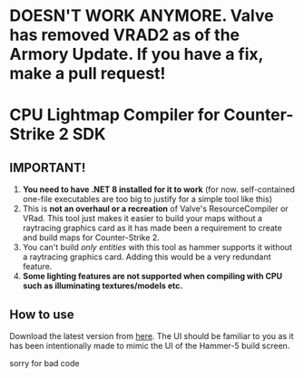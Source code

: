 # DOESN'T WORK ANYMORE. Valve has removed VRAD2 as of the Armory Update. If you have a fix, make a pull request!

# CPU Lightmap Compiler for Counter-Strike 2 SDK

## IMPORTANT!
1. **You need to have .NET 8 installed for it to work** (for now. self-contained one-file executables are too big to justify for a simple tool like this)
2. This is <b>not an overhaul or a recreation</b> of Valve's ResourceCompiler or VRad. This tool just makes it easier to build your maps without a raytracing graphics card as it has made been a requirement to create and build maps for Counter-Strike 2.
3. You can't build <i>only entities</i> with this tool as hammer supports it without a raytracing graphics card. Adding this would be a very redundant feature.
4. **Some lighting features are not supported when compiling with CPU such as illuminating textures/models etc.**

## How to use
Download the latest version from [here](https://github.com/the2dguy/CS2-CPU-Lightmapping/releases).
The UI should be familiar to you as it has been intentionally made to mimic the UI of the Hammer-5 build screen.

sorry for bad code
